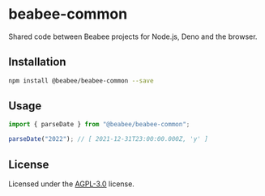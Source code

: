# beabee-common

Shared code between Beabee projects for Node.js, Deno and the browser.

## Installation

```bash
npm install @beabee/beabee-common --save
```

## Usage

```typescript
import { parseDate } from "@beabee/beabee-common";

parseDate("2022"); // [ 2021-12-31T23:00:00.000Z, 'y' ]
```

## License

Licensed under the [AGPL-3.0](./LICENSE) license.
